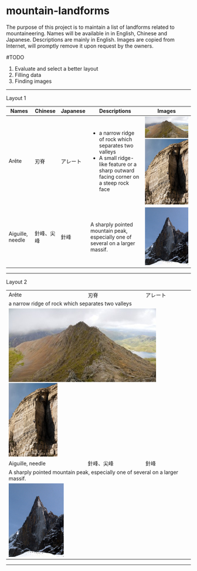 # mountain-landforms
The purpose of this project is to maintain a list of landforms related to mountaineering.
Names will be available in in English, Chinese and Japanese. Descriptions are mainly in English.
Images are copied from Internet, will promptly remove it upon request by the owners.

#TODO
1. Evaluate and select a better layout
2. Filling data
3. Finding images
-------------------------------------------------
Layout 1

Names | Chinese | Japanese | Descriptions | Images
----- | ------- | -------- | ------------ | -----------
Arête | 刃脊 | アレート | <ul><li>a narrow ridge of rock which separates two valleys</li><li>A small ridge-like feature or a sharp outward facing corner on a steep rock face</li></ul> | ![image](https://raw.githubusercontent.com/learn2manage/mountain-landforms/master/images/Arete_Crib_Goch_Snowdonia_Wales.jpg) ![image](https://raw.githubusercontent.com/learn2manage/mountain-landforms/master/images/Arete_Pregnant_Pause_Climbing.jpg)
Aiguille, needle | 針峰、尖峰 | 針峰 | A sharply pointed mountain peak, especially one of several on a larger massif. | ![image](https://raw.githubusercontent.com/learn2manage/mountain-landforms/master/images/Aiguille-du-Dru-2006.jpg)

-------------------------------------------------
Layout 2
 
 <table>
        <tr>
            <td>Arête</td>
            <td>刃脊</td>
            <td>アレート</td>
        </tr>
        <tr>
          <td colspan=3>a narrow ridge of rock which separates two valleys</td>
        </tr>
        <tr>
         <td colspan=3><img src="https://raw.githubusercontent.com/learn2manage/mountain-landforms/master/images/Arete_Crib_Goch_Snowdonia_Wales.jpg" height="200px"></img> <img src="https://raw.githubusercontent.com/learn2manage/mountain-landforms/master/images/Arete_Pregnant_Pause_Climbing.jpg"  height="200px"></img> </td>
        </tr>
<tr>
 <td>Aiguille, needle </td>
 <td>針峰、尖峰
 <td>針峰
</tr>
<tr>
 <td colspan=3> A sharply pointed mountain peak, especially one of several on a larger massif.</td>
 </tr>
 <tr>
 <td colspan=3>
  <img src="https://raw.githubusercontent.com/learn2manage/mountain-landforms/master/images/Aiguille-du-Dru-2006.jpg" height="200px"></img>
  </td>
  </tr>
 
  
</table>

 -------------------------------------------------
